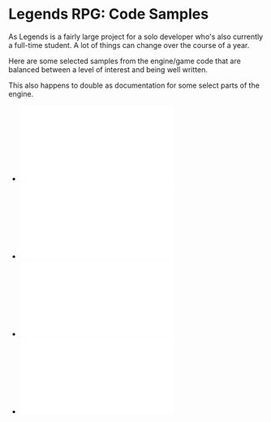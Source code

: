 # Legends RPG: Code Samples

As Legends is a fairly large project for a solo developer who's also
currently a full-time student. A lot of things can change over the course
of a year.

Here are some selected samples from the engine/game code that are balanced
between a level of interest and being well written.

This also happens to double as documentation for some select parts of the engine.

- ![Input system](./input_system.md)
- ![Multithreaded job system](./job_system.md)
- ![Serialization system](./serialization.md)
- ![Save system excerpt](./save_system_excerpt.md)
